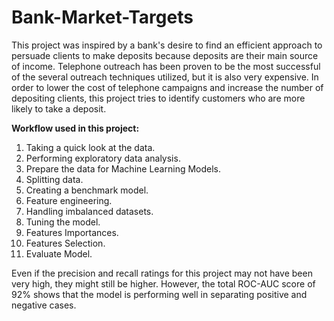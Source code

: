 # Bank-Market-Targets

This project was inspired by a bank's desire to find an efficient approach to persuade clients to make deposits because deposits are their main source of income. Telephone outreach has been proven to be the most successful of the several outreach techniques utilized, but it is also very expensive. In order to lower the cost of telephone campaigns and increase the number of depositing clients, this project tries to identify customers who are more likely to take a deposit. 

**Workflow used in this project:**
1. Taking a quick look at the data.
2. Performing exploratory data analysis. 
3. Prepare the data for Machine Learning Models. 
4. Splitting data. 
5. Creating a benchmark model. 
6. Feature engineering.
7. Handling imbalanced datasets.  
8. Tuning the model. 
9. Features Importances. 
10. Features Selection. 
11. Evaluate Model.

Even if the precision and recall ratings for this project may not have been very high, they might still be higher. However, the total ROC-AUC score of 92% shows that the model is performing well in separating positive and negative cases.
